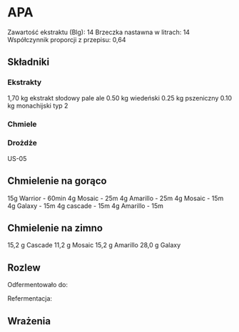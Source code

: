 # APA

Zawartość ekstraktu (Blg): 14
Brzeczka nastawna w litrach: 14
Współczynnik proporcji z przepisu: 0,64

## Składniki

### Ekstrakty

1,70 kg ekstrakt słodowy pale ale
0.50 kg wiedeński
0.25 kg pszeniczny
0.10 kg monachijski typ 2

### Chmiele

### Drożdże

US-05

## Chmielenie na gorąco

15g Warrior - 60min
4g Mosaic - 25m
4g Amarillo - 25m
4g Mosaic - 15m
4g Galaxy - 15m
4g cascade - 15m
4g Amarillo - 15m

## Chmielenie na zimno

15,2 g Cascade
11,2 g Mosaic
15,2 g Amarillo
28,0 g Galaxy

## Rozlew

Odfermentowało do: 

Refermentacja: 

## Wrażenia


